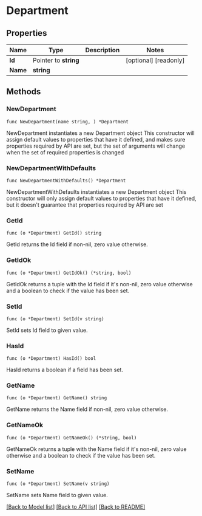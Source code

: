 # Department

## Properties

Name | Type | Description | Notes
------------ | ------------- | ------------- | -------------
**Id** | Pointer to **string** |  | [optional] [readonly] 
**Name** | **string** |  | 

## Methods

### NewDepartment

`func NewDepartment(name string, ) *Department`

NewDepartment instantiates a new Department object
This constructor will assign default values to properties that have it defined,
and makes sure properties required by API are set, but the set of arguments
will change when the set of required properties is changed

### NewDepartmentWithDefaults

`func NewDepartmentWithDefaults() *Department`

NewDepartmentWithDefaults instantiates a new Department object
This constructor will only assign default values to properties that have it defined,
but it doesn't guarantee that properties required by API are set

### GetId

`func (o *Department) GetId() string`

GetId returns the Id field if non-nil, zero value otherwise.

### GetIdOk

`func (o *Department) GetIdOk() (*string, bool)`

GetIdOk returns a tuple with the Id field if it's non-nil, zero value otherwise
and a boolean to check if the value has been set.

### SetId

`func (o *Department) SetId(v string)`

SetId sets Id field to given value.

### HasId

`func (o *Department) HasId() bool`

HasId returns a boolean if a field has been set.

### GetName

`func (o *Department) GetName() string`

GetName returns the Name field if non-nil, zero value otherwise.

### GetNameOk

`func (o *Department) GetNameOk() (*string, bool)`

GetNameOk returns a tuple with the Name field if it's non-nil, zero value otherwise
and a boolean to check if the value has been set.

### SetName

`func (o *Department) SetName(v string)`

SetName sets Name field to given value.



[[Back to Model list]](../README.md#documentation-for-models) [[Back to API list]](../README.md#documentation-for-api-endpoints) [[Back to README]](../README.md)


